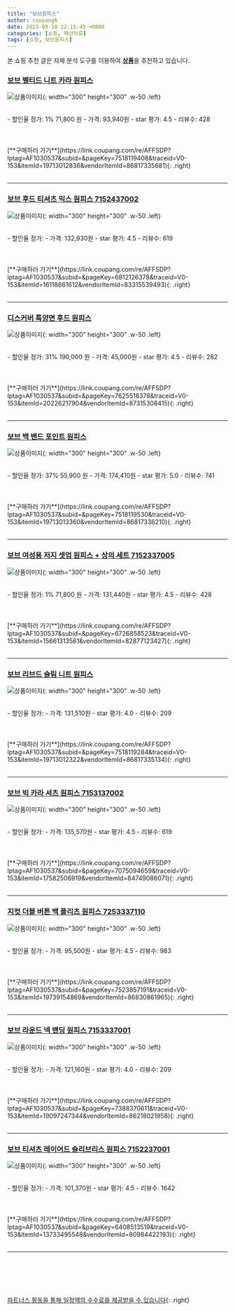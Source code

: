 ```yaml
---
title: "보브원피스"
author: coupang6
date: 2023-09-18 22:15:45 +0800
categories: [쇼핑, 패션의류]
tags: [쇼핑, 보브원피스]
---
```


본 쇼핑 추천 글은 자체 분석 도구를 이용하여 [**상품**](https://link.coupang.com/a/bao1ui)을 추천하고 있습니다.

### [보브 벨티드 니트 카라 원피스](https://link.coupang.com/re/AFFSDP?lptag=AF1030537&subid=&pageKey=7518119408&traceid=V0-153&itemId=19713012836&vendorItemId=86817335681)

![상품이미지](https://thumbnail6.coupangcdn.com/thumbnails/remote/230x230ex/image/retail/images/2023/08/08/12/8/1a796581-cb9b-4791-935d-14f34f6286b5.jpg){: width="300" height="300" .w-50 .left}


<br>
- 할인율 정가: 1%  71,800   원
- 가격: 93,940원
- star 평가: 4.5
- 리뷰수: 428
<br>
<br>
<br>
<br>
[**구매하러 가기**](https://link.coupang.com/re/AFFSDP?lptag=AF1030537&subid=&pageKey=7518119408&traceid=V0-153&itemId=19713012836&vendorItemId=86817335681){: .right}
<br>
<br>

---

### [보브 후드 티셔츠 믹스 원피스 7152437002](https://link.coupang.com/re/AFFSDP?lptag=AF1030537&subid=&pageKey=6812126378&traceid=V0-153&itemId=16118661612&vendorItemId=83315539493)

![상품이미지](https://thumbnail6.coupangcdn.com/thumbnails/remote/230x230ex/image/retail/images/2022/09/30/12/3/b40965bc-5dfd-41dd-af6a-e1ddf30b5ebc.jpg){: width="300" height="300" .w-50 .left}


<br>
- 할인율 정가: 
- 가격: 132,930원
- star 평가: 4.5
- 리뷰수: 619
<br>
<br>
<br>
<br>
[**구매하러 가기**](https://link.coupang.com/re/AFFSDP?lptag=AF1030537&subid=&pageKey=6812126378&traceid=V0-153&itemId=16118661612&vendorItemId=83315539493){: .right}
<br>
<br>

---

### [디스커버 특양면 후드 원피스](https://link.coupang.com/re/AFFSDP?lptag=AF1030537&subid=&pageKey=7625518378&traceid=V0-153&itemId=20226217904&vendorItemId=87315308415)

![상품이미지](https://thumbnail9.coupangcdn.com/thumbnails/remote/230x230ex/image/vendor_inventory/ff57/3be902cd207698386370d64cd2b073df7bb2c8e777ec1ee8c295a9f147fa.jpg){: width="300" height="300" .w-50 .left}


<br>
- 할인율 정가: 31%  190,000   원
- 가격: 45,000원
- star 평가: 4.5
- 리뷰수: 282
<br>
<br>
<br>
<br>
[**구매하러 가기**](https://link.coupang.com/re/AFFSDP?lptag=AF1030537&subid=&pageKey=7625518378&traceid=V0-153&itemId=20226217904&vendorItemId=87315308415){: .right}
<br>
<br>

---

### [보브 백 밴드 포인트 원피스](https://link.coupang.com/re/AFFSDP?lptag=AF1030537&subid=&pageKey=7518119530&traceid=V0-153&itemId=19713013360&vendorItemId=86817336210)

![상품이미지](https://thumbnail8.coupangcdn.com/thumbnails/remote/230x230ex/image/retail/images/2023/08/08/12/9/9f01b145-6577-446e-8c15-819301447cbb.jpg){: width="300" height="300" .w-50 .left}


<br>
- 할인율 정가: 37%  55,900   원
- 가격: 174,410원
- star 평가: 5.0
- 리뷰수: 741
<br>
<br>
<br>
<br>
[**구매하러 가기**](https://link.coupang.com/re/AFFSDP?lptag=AF1030537&subid=&pageKey=7518119530&traceid=V0-153&itemId=19713013360&vendorItemId=86817336210){: .right}
<br>
<br>

---

### [보브 여성용 저지 셋업 원피스 + 상의 세트 7152337005](https://link.coupang.com/re/AFFSDP?lptag=AF1030537&subid=&pageKey=6726858523&traceid=V0-153&itemId=15661313561&vendorItemId=82877123427)

![상품이미지](https://thumbnail9.coupangcdn.com/thumbnails/remote/230x230ex/image/retail/images/2022/08/23/17/5/7552445b-9afe-47dd-bdf8-9c712fa6eb11.jpg){: width="300" height="300" .w-50 .left}


<br>
- 할인율 정가: 1%  71,800   원
- 가격: 131,440원
- star 평가: 4.5
- 리뷰수: 428
<br>
<br>
<br>
<br>
[**구매하러 가기**](https://link.coupang.com/re/AFFSDP?lptag=AF1030537&subid=&pageKey=6726858523&traceid=V0-153&itemId=15661313561&vendorItemId=82877123427){: .right}
<br>
<br>

---

### [보브 리브드 슬림 니트 원피스](https://link.coupang.com/re/AFFSDP?lptag=AF1030537&subid=&pageKey=7518119284&traceid=V0-153&itemId=19713012322&vendorItemId=86817335134)

![상품이미지](https://thumbnail9.coupangcdn.com/thumbnails/remote/230x230ex/image/retail/images/2023/08/08/12/3/aa3a9586-cf5a-4d4c-a436-97b158f15a41.jpg){: width="300" height="300" .w-50 .left}


<br>
- 할인율 정가: 
- 가격: 131,510원
- star 평가: 4.0
- 리뷰수: 209
<br>
<br>
<br>
<br>
[**구매하러 가기**](https://link.coupang.com/re/AFFSDP?lptag=AF1030537&subid=&pageKey=7518119284&traceid=V0-153&itemId=19713012322&vendorItemId=86817335134){: .right}
<br>
<br>

---

### [보브 빅 카라 셔츠 원피스 7153137002](https://link.coupang.com/re/AFFSDP?lptag=AF1030537&subid=&pageKey=7075094659&traceid=V0-153&itemId=17582506919&vendorItemId=84749086071)

![상품이미지](https://thumbnail8.coupangcdn.com/thumbnails/remote/230x230ex/image/rs_quotation_api/yj1r7v8r/91bafbf5e40f4494a6977afb6cb47c15.jpg){: width="300" height="300" .w-50 .left}


<br>
- 할인율 정가: 
- 가격: 135,570원
- star 평가: 4.5
- 리뷰수: 619
<br>
<br>
<br>
<br>
[**구매하러 가기**](https://link.coupang.com/re/AFFSDP?lptag=AF1030537&subid=&pageKey=7075094659&traceid=V0-153&itemId=17582506919&vendorItemId=84749086071){: .right}
<br>
<br>

---

### [지컷 더블 버튼 백 플리츠 원피스 7253337110](https://link.coupang.com/re/AFFSDP?lptag=AF1030537&subid=&pageKey=7523857191&traceid=V0-153&itemId=19739154869&vendorItemId=86830861965)

![상품이미지](https://thumbnail8.coupangcdn.com/thumbnails/remote/230x230ex/image/rs_quotation_api/hnbwwwag/3035bf1c52e343ef873d8d771ab2f971.jpg){: width="300" height="300" .w-50 .left}


<br>
- 할인율 정가: 
- 가격: 95,500원
- star 평가: 4.5
- 리뷰수: 983
<br>
<br>
<br>
<br>
[**구매하러 가기**](https://link.coupang.com/re/AFFSDP?lptag=AF1030537&subid=&pageKey=7523857191&traceid=V0-153&itemId=19739154869&vendorItemId=86830861965){: .right}
<br>
<br>

---

### [보브 라운드 넥 밴딩 원피스 7153337001](https://link.coupang.com/re/AFFSDP?lptag=AF1030537&subid=&pageKey=7388370611&traceid=V0-153&itemId=19097247344&vendorItemId=86218021958)

![상품이미지](https://thumbnail10.coupangcdn.com/thumbnails/remote/230x230ex/image/retail/images/2023/06/08/17/0/31b85f10-4c80-415c-9d91-5b7ed7a7d1ea.jpg){: width="300" height="300" .w-50 .left}


<br>
- 할인율 정가: 
- 가격: 121,160원
- star 평가: 4.0
- 리뷰수: 209
<br>
<br>
<br>
<br>
[**구매하러 가기**](https://link.coupang.com/re/AFFSDP?lptag=AF1030537&subid=&pageKey=7388370611&traceid=V0-153&itemId=19097247344&vendorItemId=86218021958){: .right}
<br>
<br>

---

### [보브 티셔츠 레이어드 슬리브리스 원피스 7152237001](https://link.coupang.com/re/AFFSDP?lptag=AF1030537&subid=&pageKey=6408513519&traceid=V0-153&itemId=13733495548&vendorItemId=80984422193)

![상품이미지](https://thumbnail6.coupangcdn.com/thumbnails/remote/230x230ex/image/retail/images/1664300865010683-f90c163f-4638-45ca-844d-5cea61605c08.jpg){: width="300" height="300" .w-50 .left}


<br>
- 할인율 정가: 
- 가격: 101,370원
- star 평가: 4.5
- 리뷰수: 1642
<br>
<br>
<br>
<br>
[**구매하러 가기**](https://link.coupang.com/re/AFFSDP?lptag=AF1030537&subid=&pageKey=6408513519&traceid=V0-153&itemId=13733495548&vendorItemId=80984422193){: .right}
<br>
<br>

---
<br><br><br><br><br> [파트너스 활동을 통해 일정액의 수수료를 제공받을 수 있습니다](https://link.coupang.com/a/bao1ui){: .right}